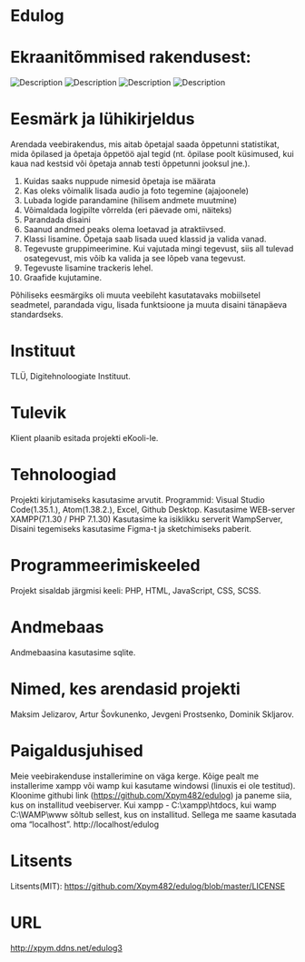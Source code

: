 # Edulog

# Ekraanitõmmised rakendusest:
![Description](https://github.com/Xpym482/edulog/blob/master/img/Screenshot.PNG)
![Description](https://github.com/Xpym482/edulog/blob/master/img/Screenshot2.PNG)
![Description](https://github.com/Xpym482/edulog/blob/master/img/Screenshot3.PNG)
![Description](https://github.com/Xpym482/edulog/blob/master/img/Screenshot4.PNG)

# Eesmärk ja lühikirjeldus
Arendada veebirakendus, mis aitab õpetajal saada õppetunni statistikat, 
mida õpilased ja õpetaja õppetöö ajal tegid (nt. õpilase poolt küsimused, kui kaua nad kestsid või õpetaja annab testi õppetunni jooksul jne.).

1) Kuidas saaks nuppude nimesid õpetaja ise määrata
2) Kas oleks võimalik lisada audio ja foto tegemine (ajajoonele)
3) Lubada logide parandamine (hilisem andmete muutmine)
4) Võimaldada logipilte võrrelda (eri päevade omi, näiteks)
5) Parandada disaini
6) Saanud andmed peaks olema loetavad ja atraktiivsed.
7) Klassi lisamine. Õpetaja saab lisada uued klassid ja valida vanad.
8) Tegevuste gruppimeerimine. Kui vajutada mingi tegevust, siis all tulevad osategevust, mis võib ka valida ja see lõpeb vana tegevust.
9) Tegevuste lisamine trackeris lehel.
10) Graafide kujutamine.

Põhiliseks eesmärgiks oli muuta veebileht kasutatavaks mobiilsetel seadmetel, parandada vigu, lisada funktsioone ja muuta disaini tänapäeva standardseks.

# Instituut
TLÜ, Digitehnoloogiate Instituut.

# Tulevik
Klient plaanib esitada projekti eKooli-le. 

# Tehnoloogiad
Projekti kirjutamiseks kasutasime arvutit. Programmid: Visual Studio Code(1.35.1.), Atom(1.38.2.), Excel, Github Desktop.
Kasutasime WEB-server XAMPP(7.1.30 / PHP 7.1.30) 
Kasutasime ka isiklikku serverit WampServer,
Disaini tegemiseks kasutasime Figma-t ja sketchimiseks paberit.

# Programmeerimiskeeled
Projekt sisaldab järgmisi keeli: PHP, HTML, JavaScript, CSS, SCSS.

# Andmebaas
Andmebaasina kasutasime sqlite.

# Nimed, kes arendasid projekti
Maksim Jelizarov,
Artur Šovkunenko,
Jevgeni Prostsenko,
Dominik Skljarov.

# Paigaldusjuhised
Meie veebirakenduse installerimine on väga kerge. Kõige pealt me installerime xampp või wamp kui kasutame windowsi (linuxis ei ole testitud). Kloonime githubi link (https://github.com/Xpym482/edulog) ja paneme siia, kus on installitud veebiserver. Kui xampp - C:\xampp\htdocs, kui wamp C:\WAMP\www sõltub sellest, kus on installitud. Sellega me saame kasutada oma “localhost”. http://localhost/edulog


# Litsents
Litsents(MIT): https://github.com/Xpym482/edulog/blob/master/LICENSE

# URL
http://xpym.ddns.net/edulog3
